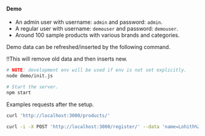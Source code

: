 #### Demo
 * An admin user with username: `admin` and password: `admin`.
 * A regular user with username: `demouser` and password: `demouser`.
 * Around 100 sample products with various brands and categories.

Demo data can be refreshed/inserted by the following command.

!!This will remove old data and then inserts new.
``` bash
# NOTE: development env will be used if env is not set explicitly.
node demo/init.js

# Start the server.
npm start
```

Examples requests after the setup.
```bash
curl 'http://localhost:3000/products/'

curl -i -X POST 'http://localhost:3000/register/' --data 'name=Lohith%20Royal%20Pinto&username=royalpinto&email=royalpinto@gmail.com&password=password'
```
